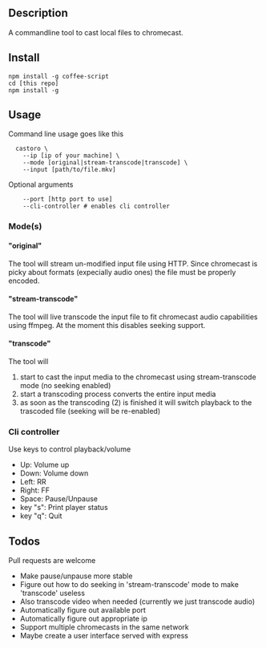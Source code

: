 Description
-----------

A commandline tool to cast local files to chromecast.


Install
-------

    npm install -g coffee-script
    cd [this repo]
    npm install -g


Usage
-----

Command line usage goes like this

      castoro \
        --ip [ip of your machine] \
        --mode [original|stream-transcode|transcode] \
        --input [path/to/file.mkv]

Optional arguments

        --port [http port to use]
        --cli-controller # enables cli controller


### Mode(s)


#### "original"

The tool will stream un-modified input file using HTTP. Since chromecast is
picky about formats (expecially audio ones) the file must be properly encoded.

#### "stream-transcode"

The tool will live transcode the input file to fit chromecast audio capabilities
using ffmpeg. At the moment this disables seeking support.

#### "transcode"

The tool will

1. start to cast the input media to the chromecast using stream-transcode mode
   (no seeking enabled)
2. start a transcoding process converts the entire input media
3. as soon as the transcoding (2) is finished it will switch playback to the
   trascoded file (seeking will be re-enabled)


### Cli controller

Use keys to control playback/volume

- Up: Volume up
- Down: Volume down
- Left: RR
- Right: FF
- Space: Pause/Unpause
- key "s": Print player status
- key "q": Quit


Todos
-----

Pull requests are welcome

- Make pause/unpause more stable
- Figure out how to do seeking in 'stream-transcode' mode to make 'transcode'
  useless
- Also transcode video when needed (currently we just transcode audio)
- Automatically figure out available port
- Automatically figure out appropriate ip
- Support multiple chromecasts in the same network
- Maybe create a user interface served with express 
